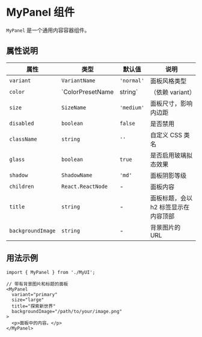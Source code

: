 # MyPanel 组件

`MyPanel` 是一个通用内容容器组件。

## 属性说明

| 属性      | 类型                               | 默认值    | 说明                                      |
|-----------|------------------------------------|------------|--------------------------------------------|
| `variant` | `VariantName`                      | `'normal'` | 面板风格类型                              |
| `color`   | `ColorPresetName | string`         | （依赖 variant） | 颜色预设或自定义十六进制颜色               |
| `size`    | `SizeName`                         | `'medium'` | 面板尺寸，影响内边距                      |
| `disabled`| `boolean`                          | `false`    | 是否禁用                                  |
| `className`| `string`                          | `''`       | 自定义 CSS 类名                           |
| `glass`   | `boolean`                          | `true`     | 是否启用玻璃拟态效果                      |
| `shadow`  | `ShadowName`                       | `'md'`     | 面板阴影等级                              |
| `children`| `React.ReactNode`                  | -          | 面板内容                                  |
| `title`   | `string`                           | -          | 面板标题，会以 h2 标签显示在内容顶部      |
| `backgroundImage` | `string`                     | -          | 背景图片的 URL                            |

## 用法示例

```tsx
import { MyPanel } from './MyUI';

// 带有背景图片和标题的面板
<MyPanel 
  variant="primary" 
  size="large"
  title="探索新世界"
  backgroundImage="/path/to/your/image.png"
>
  <p>面板中的内容。</p>
</MyPanel>
```